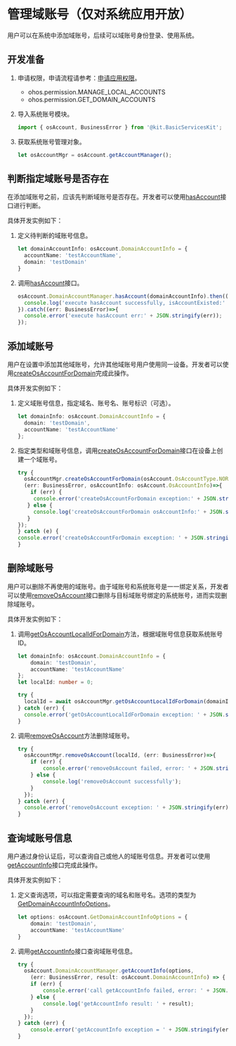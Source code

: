 # 管理域账号（仅对系统应用开放）

<!--Kit: Basic Services Kit-->
<!--Subsystem: Account-->
<!--Owner: @steven-q-->
<!--SE: @JiDong-CS1-->
<!--TSE: @zhaimengchao-->

用户可以在系统中添加域账号，后续可以域账号身份登录、使用系统。

## 开发准备

1. 申请权限，申请流程请参考：[申请应用权限](../../security/AccessToken/determine-application-mode.md#system_basic等级应用申请权限的方式)。
   - ohos.permission.MANAGE_LOCAL_ACCOUNTS
   - ohos.permission.GET_DOMAIN_ACCOUNTS

2. 导入系统账号模块。

   ```ts
   import { osAccount, BusinessError } from '@kit.BasicServicesKit';
   ```

3. 获取系统账号管理对象。

   ```ts
   let osAccountMgr = osAccount.getAccountManager();
   ```

## 判断指定域账号是否存在

在添加域账号之前，应该先判断域账号是否存在。开发者可以使用[hasAccount](../../reference/apis-basic-services-kit/js-apis-osAccount-sys.md#hasaccount10)接口进行判断。

具体开发实例如下：

1. 定义待判断的域账号信息。

   ```ts
   let domainAccountInfo: osAccount.DomainAccountInfo = {
     accountName: 'testAccountName',
     domain: 'testDomain'
   }
   ```

2. 调用[hasAccount](../../reference/apis-basic-services-kit/js-apis-osAccount-sys.md#hasaccount10)接口。

   ```ts
   osAccount.DomainAccountManager.hasAccount(domainAccountInfo).then((isAccountExisted: boolean)=>{
     console.log('execute hasAccount successfully, isAccountExisted:' + JSON.stringify(isAccountExisted));
   }).catch((err: BusinessError)=>{
     console.error('execute hasAccount err:' + JSON.stringify(err));
   });
   ```

## 添加域账号

用户在设置中添加其他域账号，允许其他域账号用户使用同一设备。开发者可以使用[createOsAccountForDomain](../../reference/apis-basic-services-kit/js-apis-osAccount-sys.md#createosaccountfordomain8)完成此操作。

具体开发实例如下：

1. 定义域账号信息，指定域名、账号名、账号标识（可选）。

   ```ts
   let domainInfo: osAccount.DomainAccountInfo = {
     domain: 'testDomain',
     accountName: 'testAccountName'
   };
   ```

2. 指定类型和域账号信息，调用[createOsAccountForDomain](../../reference/apis-basic-services-kit/js-apis-osAccount-sys.md#createosaccountfordomain8)接口在设备上创建一个域账号。

   ```ts
   try {
     osAccountMgr.createOsAccountForDomain(osAccount.OsAccountType.NORMAL, domainInfo,
     (err: BusinessError, osAccountInfo: osAccount.OsAccountInfo)=>{
       if (err) {
        console.error('createOsAccountForDomain exception:' + JSON.stringify(err));
      } else {
        console.log('createOsAccountForDomain osAccountInfo:' + JSON.stringify(osAccountInfo));
      }
   });
   } catch (e) {
   console.error('createOsAccountForDomain exception: ' + JSON.stringify(e));
   }
   ```

## 删除域账号

用户可以删除不再使用的域账号。由于域账号和系统账号是一一绑定关系，开发者可以使用[removeOsAccount](../../reference/apis-basic-services-kit/js-apis-osAccount-sys.md#removeosaccount)接口删除与目标域账号绑定的系统账号，进而实现删除域账号。

具体开发实例如下：

1. 调用[getOsAccountLocalIdForDomain](../../reference/apis-basic-services-kit/js-apis-osAccount.md#getosaccountlocalidfordomain9)方法，根据域账号信息获取系统账号ID。

   ```ts
   let domainInfo: osAccount.DomainAccountInfo = {
       domain: 'testDomain',
       accountName: 'testAccountName'
   };
   let localId: number = 0;

   try {
     localId = await osAccountMgr.getOsAccountLocalIdForDomain(domainInfo);
   } catch (err) {
     console.error('getOsAccountLocalIdForDomain exception: ' + JSON.stringify(err));
   }
   ```

2. 调用[removeOsAccount](../../reference/apis-basic-services-kit/js-apis-osAccount-sys.md#removeosaccount)方法删除域账号。

   ```ts
   try {
     osAccountMgr.removeOsAccount(localId, (err: BusinessError)=>{
       if (err) {
           console.error('removeOsAccount failed, error: ' + JSON.stringify(err));
       } else {
           console.log('removeOsAccount successfully');
       }
     });
   } catch (err) {
     console.error('removeOsAccount exception: ' + JSON.stringify(err));
   }
   ```

## 查询域账号信息

用户通过身份认证后，可以查询自己或他人的域账号信息。开发者可以使用[getAccountInfo](../../reference/apis-basic-services-kit/js-apis-osAccount-sys.md#getaccountinfo10)接口完成此操作。

具体开发实例如下：

1. 定义查询选项，可以指定需要查询的域名和账号名。选项的类型为[GetDomainAccountInfoOptions](../../reference/apis-basic-services-kit/js-apis-osAccount-sys.md#getdomainaccountinfooptions10)。

   ```ts
   let options: osAccount.GetDomainAccountInfoOptions = {
       domain: 'testDomain',
       accountName: 'testAccountName'
   }
   ```

2. 调用[getAccountInfo](../../reference/apis-basic-services-kit/js-apis-osAccount-sys.md#getaccountinfo10)接口查询域账号信息。

   ```ts
   try {
     osAccount.DomainAccountManager.getAccountInfo(options,
       (err: BusinessError, result: osAccount.DomainAccountInfo) => {
       if (err) {
           console.error('call getAccountInfo failed, error: ' + JSON.stringify(err));
       } else {
           console.log('getAccountInfo result: ' + result);
       }
     });
   } catch (err) {
       console.error('getAccountInfo exception = ' + JSON.stringify(err));
   }
   ```
